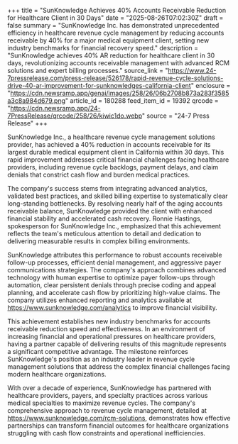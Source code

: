 +++
title = "SunKnowledge Achieves 40% Accounts Receivable Reduction for Healthcare Client in 30 Days"
date = "2025-08-26T07:02:30Z"
draft = false
summary = "SunKnowledge Inc. has demonstrated unprecedented efficiency in healthcare revenue cycle management by reducing accounts receivable by 40% for a major medical equipment client, setting new industry benchmarks for financial recovery speed."
description = "SunKnowledge achieves 40% AR reduction for healthcare client in 30 days, revolutionizing accounts receivable management with advanced RCM solutions and expert billing processes."
source_link = "https://www.24-7pressrelease.com/press-release/526178/rapid-revenue-cycle-solutions-drive-40-ar-improvement-for-sunknowledges-california-client"
enclosure = "https://cdn.newsramp.app/genai/images/258/26/06b2708b873a283f3585a3c8a984d679.png"
article_id = 180288
feed_item_id = 19392
qrcode = "https://cdn.newsramp.app/24-7PressRelease/qrcode/258/26/kiwic1do.webp"
source = "24-7 Press Release"
+++

<p>SunKnowledge Inc., a healthcare revenue cycle management solutions provider, has achieved a 40% reduction in accounts receivable for its largest durable medical equipment client in California within 30 days. This rapid improvement addresses critical financial challenges facing healthcare providers, including revenue cycle backlogs, payment delays, and claim denials that constrict cash flow and burden medical practices.</p><p>The company's success stems from integrating advanced analytics, validated best practices, and skilled billing expertise to systematically clear long-standing bottlenecks. By resolving nearly half of the aging accounts receivable balance, SunKnowledge provided the client with enhanced financial stability and accelerated cash recovery. Ronnie Hastings, spokesperson for SunKnowledge Inc., emphasized that this achievement reflects the team's meticulous attention to detail and dedication to delivering measurable results in complex billing environments.</p><p>SunKnowledge attributes this performance to robust accounts receivable follow-up processes, efficient denial management, and aggressive payer communications strategies. The company's approach combines advanced technology with human expertise to optimize payer follow-ups through automation, clear persistent denials through precise coding and appeal planning, and accelerate cash flow by prioritizing high-value claims. The company utilizes enhanced reporting and analytics available at <a href="https://www.sunknowledge.com/analytics" rel="nofollow" target="_blank">https://www.sunknowledge.com/analytics</a> to improve financial visibility.</p><p>This achievement establishes new industry benchmarks for accounts receivable reduction speed and effectiveness. In an environment of increasing financial and operational pressures on healthcare providers, having a partner capable of delivering results of this magnitude represents a significant competitive advantage. The milestone reinforces SunKnowledge's position as an industry leader in revenue cycle management solutions that address the complex financial challenges facing modern healthcare organizations.</p><p>With over a decade of experience, SunKnowledge has partnered with healthcare providers, payers, and specialty practices across various medical specialties to maximize revenue cycles. The company's comprehensive approach to revenue cycle management, detailed at <a href="https://www.sunknowledge.com/rcm-solutions" rel="nofollow" target="_blank">https://www.sunknowledge.com/rcm-solutions</a>, demonstrates how effective partnerships can transform financial outcomes for healthcare organizations struggling with cash flow constraints and operational inefficiencies.</p>